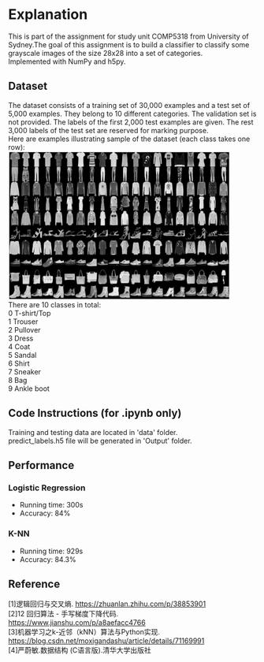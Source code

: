 # Explanation
This is part of the assignment for study unit COMP5318 from University of Sydney.The goal of this assignment is to build a classifier to classify some grayscale images of the size 28x28 into a set of categories.<br />
Implemented with NumPy and h5py.
## Dataset
The dataset consists of a training set of 30,000 examples and a test set of 5,000 examples. They belong to 10 different categories. The validation set is not provided. The labels of the first 2,000 test examples are given. The rest 3,000 labels of the test set are reserved for marking purpose.<br />
Here are examples illustrating sample of the dataset (each class takes one row):<br />
<img src="https://github.com/1lch2/LogisticRegressionClassifier/blob/master/LogisticRegression/img/Dataset_image.jpg" alt="DataSet" title="DataSet" width="450" height="300" /><br />
There are 10 classes in total:<br />
0 T-shirt/Top<br />
1 Trouser<br />
2 Pullover<br />
3 Dress<br />
4 Coat<br />
5 Sandal<br />
6 Shirt<br />
7 Sneaker<br />
8 Bag<br />
9 Ankle boot <br />

## Code Instructions (for .ipynb only)
Training and testing data are located in 'data' folder.<br />
predict_labels.h5 file will be generated in 'Output' folder.
## Performance
### Logistic Regression
- Running time: 300s
- Accuracy: 84%
### K-NN
- Running time: 929s
- Accuracy: 84.3%

## Reference
[1]逻辑回归与交叉熵. https://zhuanlan.zhihu.com/p/38853901 <br />
[2]12 回归算法 - 手写梯度下降代码. https://www.jianshu.com/p/a8aefacc4766 <br />
[3]机器学习之k-近邻（kNN）算法与Python实现. https://blog.csdn.net/moxigandashu/article/details/71169991 <br />
[4]严蔚敏.数据结构 (C语言版).清华大学出版社
